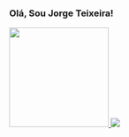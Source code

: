 ### Olá, Sou Jorge Teixeira!

<div>
  <a href="https://beacons.ai/JorgeDeTeixeira">
    <img height="180em" src="https://github-readme-stats.vercel.app/api?username=JorgeDeTeixeira&show_icons=true&theme=merko&include_all_commits=true&count_private=true"/>
    <img heigth="180em" src="https://github-readme-stats.vercel.app/api/top-langs/?username=JorgeDeTeixeira&layout=compact&langs_count=16&theme=merko">
</div>
  
<!--
Here are some ideas to get you started:

- 🔭 I’m currently working on ...
- 🌱 I’m currently learning ...
- 👯 I’m looking to collaborate on ...
- 🤔 I’m looking for help with ...
- 💬 Ask me about ...
- 📫 How to reach me: ...
- 😄 Pronouns: ...
- ⚡ Fun fact: ...
-->

